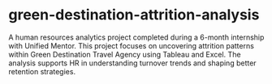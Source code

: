# green-destination-attrition-analysis
A human resources analytics project completed during a 6-month internship with Unified Mentor. This project focuses on uncovering attrition patterns within Green Destination Travel Agency using Tableau and Excel. The analysis supports HR in understanding turnover trends and shaping better retention strategies.
